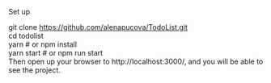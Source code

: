 Set up

git clone https://github.com/alenapucova/TodoList.git <br>
cd todolist<br>
yarn # or npm install<br>
yarn start # or npm run start<br>
Then open up your browser to http://localhost:3000/, and you will be able to see the project.<br>


